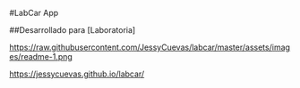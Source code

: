 #LabCar App 

##Desarrollado para [Laboratoria]
 
https://raw.githubusercontent.com/JessyCuevas/labcar/master/assets/images/readme-1.png


https://jessycuevas.github.io/labcar/
